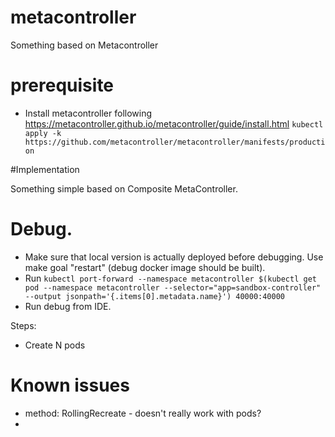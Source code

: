 # metacontroller

Something based on Metacontroller

# prerequisite
* Install metacontroller following https://metacontroller.github.io/metacontroller/guide/install.html
`kubectl apply -k https://github.com/metacontroller/metacontroller/manifests/production`

#Implementation

Something simple based on Composite MetaController.

# Debug.
* Make sure that local version is actually deployed before debugging. Use make goal "restart" (debug docker image should be built).
* Run `kubectl port-forward --namespace metacontroller $(kubectl get pod --namespace metacontroller --selector="app=sandbox-controller" --output jsonpath='{.items[0].metadata.name}') 40000:40000`
* Run debug from IDE.

Steps: 
* Create N pods

# Known issues
* method: RollingRecreate - doesn't really work with pods?
* 